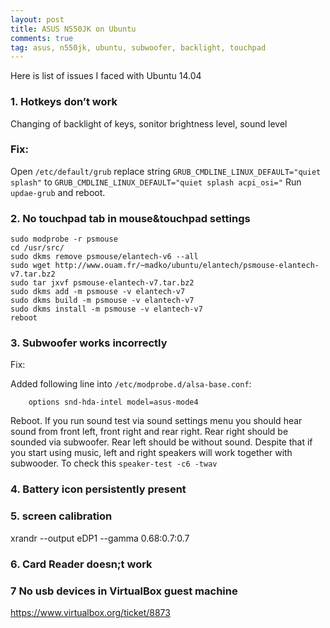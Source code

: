 ```yaml
---
layout: post
title: ASUS N550JK on Ubuntu
comments: true
tag: asus, n550jk, ubuntu, subwoofer, backlight, touchpad
---
```


Here is list of issues I faced with Ubuntu 14.04

### 1. Hotkeys don’t work

Changing of backlight of keys, sonitor brightness level, sound level

### Fix:
Open `/etc/default/grub`
replace string
`GRUB_CMDLINE_LINUX_DEFAULT="quiet splash"`
to
`GRUB_CMDLINE_LINUX_DEFAULT="quiet splash acpi_osi="`
Run `updae-grub` and reboot.



### 2. No touchpad tab in mouse&touchpad settings

```console 
sudo modprobe -r psmouse
cd /usr/src/
sudo dkms remove psmouse/elantech-v6 --all
sudo wget http://www.ouam.fr/~madko/ubuntu/elantech/psmouse-elantech-v7.tar.bz2 
sudo tar jxvf psmouse-elantech-v7.tar.bz2 
sudo dkms add -m psmouse -v elantech-v7
sudo dkms build -m psmouse -v elantech-v7 
sudo dkms install -m psmouse -v elantech-v7
reboot
```


### 3. Subwoofer works incorrectly

Fix:

Added following line into `/etc/modprobe.d/alsa-base.conf`:

```console
	options snd-hda-intel model=asus-mode4
```
Reboot. If you run sound test via sound settings menu you should hear sound from front left, front right and rear right. Rear right should be sounded via subwoofer. Rear left should be without sound. Despite that if you start using music, left and right speakers will work together with subwooder. To check this 
`speaker-test -c6 -twav`

### 4. Battery icon persistently present

### 5. screen calibration
xrandr --output eDP1 --gamma 0.68:0.7:0.7

### 6. Card Reader doesn;t work

### 7 No usb devices in VirtualBox guest machine

https://www.virtualbox.org/ticket/8873